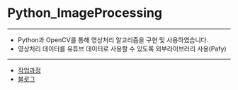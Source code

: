 # Python_ImageProcessing
---
* Python과 OpenCV를 통해 영상처리 알고리즘을 구현 및 사용하였습니다.
* 영상처리 데이터를 유튜브 데이터로 사용할 수 있도록 외부라이브러리 사용(Pafy)
---
* [ 작업과정 ](https://github.com/psh4204/studyPython)
* [ 블로그 ](https://velog.io/@psh4204/%EB%AF%B8%EB%8B%88%ED%94%84%EB%A1%9C%EC%A0%9D%ED%8A%B8.-Python-OpenCV-%EA%B8%B0%EB%B0%98-%EC%98%81%EC%83%81%EC%B2%98%EB%A6%AC-%ED%94%84%EB%A1%9C%EA%B7%B8%EB%9E%98%EB%B0%8D)
